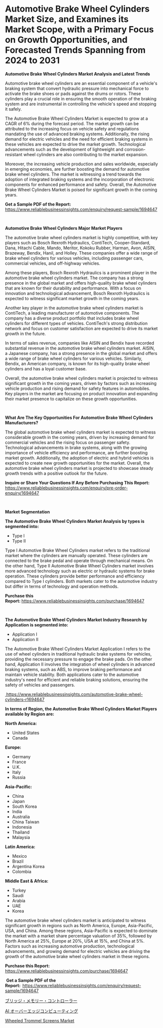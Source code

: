 <p><h1>Automotive Brake Wheel Cylinders Market Size, and Examines its Market Scope, with a Primary Focus on Growth Opportunities, and Forecasted Trends Spanning from 2024 to 2031</h1></p><p><strong>Automotive Brake Wheel Cylinders Market Analysis and Latest Trends</strong></p>
<p><p>Automotive brake wheel cylinders are an essential component of a vehicle's braking system that convert hydraulic pressure into mechanical force to activate the brake shoes or pads against the drums or rotors. These cylinders play a crucial role in ensuring the smooth operation of the braking system and are instrumental in controlling the vehicle's speed and stopping it safely.</p><p>The Automotive Brake Wheel Cylinders Market is expected to grow at a CAGR of 6% during the forecast period. The market growth can be attributed to the increasing focus on vehicle safety and regulations mandating the use of advanced braking systems. Additionally, the rising demand for electric vehicles and the need for efficient braking systems in these vehicles are expected to drive the market growth. Technological advancements such as the development of lightweight and corrosion-resistant wheel cylinders are also contributing to the market expansion.</p><p>Moreover, the increasing vehicle production and sales worldwide, especially in emerging economies, are further boosting the demand for automotive brake wheel cylinders. The market is witnessing a trend towards the adoption of integrated braking systems and the incorporation of electronic components for enhanced performance and safety. Overall, the Automotive Brake Wheel Cylinders Market is poised for significant growth in the coming years.</p></p>
<p><strong>Get a Sample PDF of the Report:&nbsp;</strong> <a href="https://www.reliablebusinessinsights.com/enquiry/request-sample/1694647">https://www.reliablebusinessinsights.com/enquiry/request-sample/1694647</a></p>
<p>&nbsp;</p>
<p><strong>Automotive Brake Wheel Cylinders Major Market Players</strong></p>
<p><p>The automotive brake wheel cylinders market is highly competitive, with key players such as Bosch Rexroth Hydraulics, ContiTech, Cooper-Standard, Dana, Hitachi Cable, Mando, Meritor, Kokoku Rubber, Harman, Avon, AISIN, Brazeway, Bendix, Hanil, and Holley. These companies offer a wide range of brake wheel cylinders for various vehicles, including passenger cars, commercial vehicles, and off-highway vehicles.</p><p>Among these players, Bosch Rexroth Hydraulics is a prominent player in the automotive brake wheel cylinders market. The company has a strong presence in the global market and offers high-quality brake wheel cylinders that are known for their durability and performance. With a focus on innovation and technological advancement, Bosch Rexroth Hydraulics is expected to witness significant market growth in the coming years.</p><p>Another key player in the automotive brake wheel cylinders market is ContiTech, a leading manufacturer of automotive components. The company has a diverse product portfolio that includes brake wheel cylinders for different types of vehicles. ContiTech's strong distribution network and focus on customer satisfaction are expected to drive its market growth in the future.</p><p>In terms of sales revenue, companies like AISIN and Bendix have recorded substantial revenue in the automotive brake wheel cylinders market. AISIN, a Japanese company, has a strong presence in the global market and offers a wide range of brake wheel cylinders for various vehicles. Similarly, Bendix, an American company, is known for its high-quality brake wheel cylinders and has a loyal customer base.</p><p>Overall, the automotive brake wheel cylinders market is projected to witness significant growth in the coming years, driven by factors such as increasing vehicle production and rising demand for safety features in automobiles. Key players in the market are focusing on product innovation and expanding their market presence to capitalize on these growth opportunities.</p></p>
<p>&nbsp;</p>
<p><strong>What Are The Key Opportunities For Automotive Brake Wheel Cylinders Manufacturers?</strong></p>
<p><p>The global automotive brake wheel cylinders market is expected to witness considerable growth in the coming years, driven by increasing demand for commercial vehicles and the rising focus on passenger safety. Technological advancements in brake systems, along with the growing importance of vehicle efficiency and performance, are further boosting market growth. Additionally, the adoption of electric and hybrid vehicles is expected to create new growth opportunities for the market. Overall, the automotive brake wheel cylinders market is projected to showcase steady growth trends with a positive outlook for the future.</p></p>
<p><strong>Inquire or Share Your Questions If Any Before Purchasing This Report:</strong> <a href="https://www.reliablebusinessinsights.com/enquiry/pre-order-enquiry/1694647">https://www.reliablebusinessinsights.com/enquiry/pre-order-enquiry/1694647</a></p>
<p>&nbsp;</p>
<p><strong>Market Segmentation</strong></p>
<p><strong>The Automotive Brake Wheel Cylinders Market Analysis by types is segmented into:</strong></p>
<p><ul><li>Type I</li><li>Type II</li></ul></p>
<p><p>Type I Automotive Brake Wheel Cylinders market refers to the traditional market where the cylinders are manually operated. These cylinders are connected to the brake pedal and operate through mechanical means. On the other hand, Type II Automotive Brake Wheel Cylinders market involves more advanced technology such as electric or hydraulic systems for brake operation. These cylinders provide better performance and efficiency compared to Type I cylinders. Both markets cater to the automotive industry but differ in terms of technology and operation methods.</p></p>
<p><strong>Purchase this Report:&nbsp;</strong><a href="https://www.reliablebusinessinsights.com/purchase/1694647">https://www.reliablebusinessinsights.com/purchase/1694647</a></p>
<p>&nbsp;</p>
<p><strong>The Automotive Brake Wheel Cylinders Market Industry Research by Application is segmented into:</strong></p>
<p><ul><li>Application I</li><li>Application II</li></ul></p>
<p><p>The Automotive Brake Wheel Cylinders Market Application I refers to the use of wheel cylinders in traditional hydraulic brake systems for vehicles, providing the necessary pressure to engage the brake pads. On the other hand, Application II involves the integration of wheel cylinders in advanced braking systems, such as ABS, to improve braking performance and maintain vehicle stability. Both applications cater to the automotive industry's need for efficient and reliable braking solutions, ensuring the safety of vehicles and passengers.</p></p>
<p><a href="https://www.reliablebusinessinsights.com/automotive-brake-wheel-cylinders-r1694647">&nbsp;https://www.reliablebusinessinsights.com/automotive-brake-wheel-cylinders-r1694647</a></p>
<p><strong>In terms of Region, the Automotive Brake Wheel Cylinders Market Players available by Region are:</strong></p>
<p>
    <p> <strong> North America: </strong>
        <ul>
            <li>United States</li>
            <li>Canada</li>
        </ul>
        </p> 
    <p> <strong> Europe: </strong>
        <ul>
            <li>Germany</li>
            <li>France</li>
            <li>U.K.</li>
            <li>Italy</li>
            <li>Russia</li>
        </ul>
        </p> 
    <p> <strong> Asia-Pacific: </strong>
        <ul>
            <li>China</li>
            <li>Japan</li>
            <li>South Korea</li>
            <li>India</li>
            <li>Australia</li>
            <li>China Taiwan</li>
            <li>Indonesia</li>
            <li>Thailand</li>
            <li>Malaysia</li>
        </ul>
        </p> 
    <p> <strong> Latin America: </strong>
        <ul>
            <li>Mexico</li>
            <li>Brazil</li>
            <li>Argentina Korea</li>
            <li>Colombia</li>
        </ul>
        </p> 
    <p> <strong> Middle East & Africa: </strong>
        <ul>
            <li>Turkey</li>
            <li>Saudi</li>
            <li>Arabia</li>
            <li>UAE</li>
            <li>Korea</li>
        </ul>
    </p>
    </p>
<p><p>The automotive brake wheel cylinders market is anticipated to witness significant growth in regions such as North America, Europe, Asia-Pacific, USA, and China. Among these regions, Asia-Pacific is expected to dominate the market with a market share percentage valuation of 35%, followed by North America at 25%, Europe at 20%, USA at 15%, and China at 5%. Factors such as increasing automotive production, technological advancements, and growing demand for electric vehicles are driving the growth of the automotive brake wheel cylinders market in these regions.</p></p>
<p><strong>Purchase this Report: </strong><a href="https://www.reliablebusinessinsights.com/purchase/1694647">https://www.reliablebusinessinsights.com/purchase/1694647</a></p>
<p>&nbsp;<strong>Get a Sample PDF of the Report:&nbsp;&nbsp;</strong><a href="https://www.reliablebusinessinsights.com/enquiry/request-sample/1694647">https://www.reliablebusinessinsights.com/enquiry/request-sample/1694647</a></p>
<p><strong></strong></p>
<p><p><a href="https://github.com/KaydenJohns1964/Market-Research-Report-List-1/blob/main/4652018103001.md">ブリッジ・メモリー・コントローラー</a></p><p><a href="https://github.com/decker5351/Market-Research-Report-List-1/blob/main/4098846103002.md">AI オーバーエッジコンピューティング</a></p><p><a href="https://github.com/NikolasKirlin2023/Market-Research-Report-List-1/blob/main/wheeled-trommel-screens-market.md">Wheeled Trommel Screens Market</a></p></p>